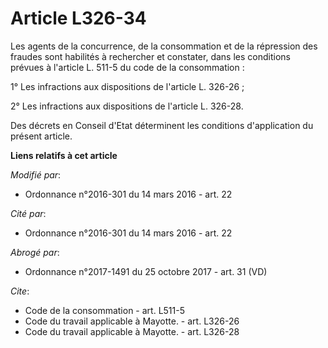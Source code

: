 # Article L326-34

Les agents de la concurrence, de la consommation et de la répression des fraudes sont habilités à rechercher et constater,
dans les conditions prévues à l'article L. 511-5 du code de la consommation : 

1° Les infractions aux dispositions de l'article L. 326-26 ; 

2° Les infractions aux dispositions de l'article L. 326-28. 

Des décrets en Conseil d'Etat déterminent les conditions d'application du présent article.

**Liens relatifs à cet article**

_Modifié par_:

  - Ordonnance n°2016-301 du 14 mars 2016 - art. 22

_Cité par_:

  - Ordonnance n°2016-301 du 14 mars 2016 - art. 22

_Abrogé par_:

  - Ordonnance n°2017-1491 du 25 octobre 2017 - art. 31 (VD)

_Cite_:

  - Code de la consommation - art. L511-5
  - Code du travail applicable à Mayotte. - art. L326-26
  - Code du travail applicable à Mayotte. - art. L326-28
